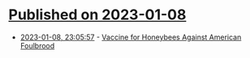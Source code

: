 # [Published on 2023-01-08](index.md)

* [2023-01-08, 23:05:57](https://news.ycombinator.com/item?id=34304345) - [Vaccine for Honeybees Against American Foulbrood](https://www.dalan.com/)
